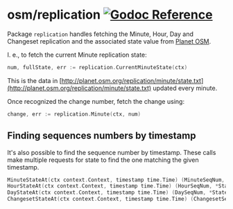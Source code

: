 # osm/replication [![Godoc Reference](https://pkg.go.dev/badge/github.com/pchchv/osm)](https://pkg.go.dev/github.com/pchchv/osm/replication)

Package `replication` handles fetching the Minute, Hour, Day and Changeset replication and the associated state value from [Planet OSM](http://planet.osm.org).

I. e., to fetch the current Minute replication state:

```go
num, fullState, err := replication.CurrentMinuteState(ctx)
```

This is the data in [http://planet.osm.org/replication/minute/state.txt](http://planet.osm.org/replication/minute/state.txt) updated every minute.

Once recognized the change number, fetch the change using:

```go
change, err := replication.Minute(ctx, num)
```

## Finding sequences numbers by timestamp

It's also possible to find the sequence number by timestamp.
These calls make multiple requests for state to find the one matching the given timestamp.

```go
MinuteStateAt(ctx context.Context, timestamp time.Time) (MinuteSeqNum, *State, error)
HourStateAt(ctx context.Context, timestamp time.Time) (HourSeqNum, *State, error)
DayStateAt(ctx context.Context, timestamp time.Time) (DaySeqNum, *State, error)
ChangesetStateAt(ctx context.Context, timestamp time.Time) (ChangesetSeqNum, *State, error)
```
